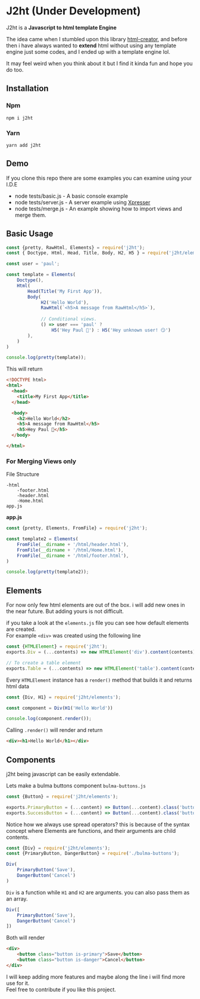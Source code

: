 # J2ht (Under Development)
J2ht is a **Javascript to html template Engine**

The idea came when I stumbled upon this library [html-creator](https://www.npmjs.com/package/html-creator), and before then i have always wanted to **extend** html without using any template engine just some codes, and I ended up with a template engine lol. 

It may feel weird when you think about it but I find it kinda fun and hope you do too.

## Installation
### Npm
```shell script
npm i j2ht
```
### Yarn
```shell script
yarn add j2ht
```

## Demo
If you clone this repo there are some examples you can examine using your I.D.E

* node tests/basic.js  - A basic console example
* node tests/server.js  - A server example using [Xpresser](https://www.npmjs.com/package/xpresser)
* node tests/merge.js  - An example showing how to import views and merge them.

## Basic Usage
```javascript
const {pretty, RawHtml, Elements} = require('j2ht');
const { Doctype, Html, Head, Title, Body, H2, H5 } = require('j2ht/elements');

const user = 'paul';

const template = Elements(
    Doctype(),
    Html(
        Head(Title('My First App')),
        Body(
             H2('Hello World'),
             RawHtml(`<h5>A message from RawHtml</h5>`),
            
             // Conditional views. 
             () => user === 'paul' ?
                 H5('Hey Paul 👋') : H5('Hey unknown user! 😏')
        ),
    )
)

console.log(pretty(template));
```

This will return
```html
<!DOCTYPE html>
<html>
  <head>
    <title>My First App</title>
  </head>

  <body>
    <h2>Hello World</h2>
    <h5>A message from RawHtml</h5>
    <h5>Hey Paul 👋</h5>
  </body>

</html>
```


### For Merging Views only
File Structure
```
-html
    -footer.html
    -header.html
    -Home.html
app.js
```

**app.js**
```javascript
const {pretty, Elements, FromFile} = require('j2ht');

const template2 = Elements(
    FromFile(__dirname + '/html/header.html'),
    FromFile(__dirname + '/html/Home.html'),
    FromFile(__dirname + '/html/footer.html'),
)

console.log(pretty(template2));
```

## Elements
For now only few html elements are out of the box. i will add new ones in the near future.
But adding yours is not difficult.

if you take a look at the `elements.js` file you can see how default elements are created.
<br/> For example `<div>` was created using the following line

```javascript
const {HTMLElement} = require('j2ht');
exports.Div = (...contents) => new HTMLElement('div').content(contents);

// To create a table element
exports.Table = (...contents) => new HTMLElement('table').content(contents);
```

Every `HTMLElement` instance has a `render()` method that builds it and returns html data
```javascript
const {Div, H1} = require('j2ht/elements');

const component = Div(H1('Hello World'))

console.log(component.render());
```
Calling `.render()` will render and return
```html
<div><h1>Hello World</h1></div>
```


## Components
j2ht being javascript can be easily extendable.

Lets make a bulma buttons component `bulma-buttons.js`
```javascript
const {Button} = require('j2ht/elements');

exports.PrimaryButton = (...content) => Button(...content).class('button is-primary');
exports.SuccessButton = (...content) => Button(...content).class('button is-success');
```

Notice how we always use spread operators? this is because of the syntax concept where Elements are functions, and their arguments are child contents.
```javascript
const {Div} = require('j2ht/elements');
const {PrimaryButton, DangerButton} = require('./bulma-buttons');

Div(
    PrimaryButton('Save'),
    DangerButton('Cancel')
)
```
`Div` is a function while `H1` and `H2` are arguments. you can also pass them as an array.
```javascript
Div([
    PrimaryButton('Save'),
    DangerButton('Cancel')
])
```
Both will render
```html
<div>
    <button class="button is-primary">Save</button>
    <button class="button is-danger">Cancel</button>
</div>
```

I will keep adding more features and maybe along the line i will find more use for it.
<br/>
Feel free to contribute if you like this project.
